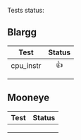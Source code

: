 Tests status:

## Blargg

| Test      | Status |
| --------- | :----: |
| cpu_instr |   👍   |
|           |        |
|           |        |

## Mooneye

| Test | Status |
| ---- | :----: |
|      |        |
|      |        |
|      |        |
